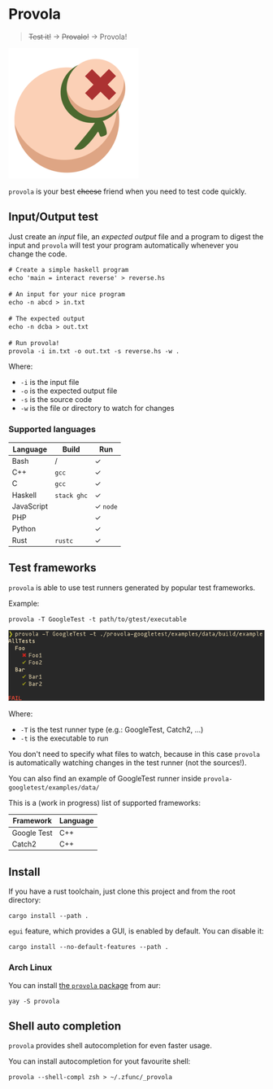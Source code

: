 # Provola

> ~~Test it!~~ → ~~Provalo!~~ → Provola!

![Provola Logo](/.doc/provola-icon.png)

`provola` is your best ~~cheese~~ friend when you need to test code quickly.

## Input/Output test

Just create an *input* file, an *expected output* file and a program to digest
the input and `provola` will test your program automatically whenever you change
the code.

```shell
# Create a simple haskell program
echo 'main = interact reverse' > reverse.hs

# An input for your nice program
echo -n abcd > in.txt

# The expected output
echo -n dcba > out.txt

# Run provola!
provola -i in.txt -o out.txt -s reverse.hs -w .
```

Where:

- `-i` is the input file
- `-o` is the expected output file
- `-s` is the source code
- `-w` is the file or directory to watch for changes

### Supported languages

| Language   | Build       | Run      |
|------------|-------------|----------|
| Bash       | /           | ✓        |
| C++        | `gcc`       | ✓        |
| C          | `gcc`       | ✓        |
| Haskell    | `stack ghc` | ✓        |
| JavaScript |             | ✓ `node` |
| PHP        |             | ✓        |
| Python     |             | ✓        |
| Rust       | `rustc`     | ✓        |

## Test frameworks

`provola` is able to use test runners generated by popular test frameworks.

Example:

```shell
provola -T GoogleTest -t path/to/gtest/executable
```

![GoogleTest example](/.doc/googletest-screenshot.png)

Where:

- `-T` is the test runner type (e.g.: GoogleTest, Catch2, ...)
- `-t` is the executable to run

You don't need to specify what files to watch, because in this case `provola` is
automatically watching changes in the test runner (not the sources!).

You can also find an example of GoogleTest runner inside
`provola-googletest/examples/data/`

This is a (work in progress) list of supported frameworks:

| Framework   | Language |
|-------------|----------|
| Google Test | C++      |
| Catch2      | C++      |

## Install

If you have a rust toolchain, just clone this project and from the root
directory:

```shell
cargo install --path .
```

`egui` feature, which provides a GUI, is enabled by default. You can disable it:

```shell
cargo install --no-default-features --path .
```

### Arch Linux

You can install [the `provola` package](https://aur.archlinux.org/packages/provola/) from aur:

```shell
yay -S provola
```

## Shell auto completion

`provola` provides shell autocompletion for even faster usage.

You can install autocompletion for yout favourite shell:

```shell
provola --shell-compl zsh > ~/.zfunc/_provola
```
